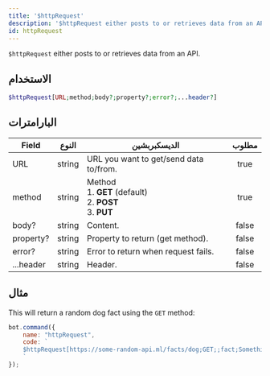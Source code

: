```yaml
---
title: '$httpRequest'
description: '$httpRequest either posts to or retrieves data from an API.'
id: httpRequest
---
```


`$httpRequest` either posts to or retrieves data from an API.

## الاستخدام

```php
$httpRequest[URL;method;body?;property?;error?;...header?]
```

## البارامترات

| Field     | النوع  | الديسكبربشين                                                                              | مطلوب |
| --------- | ------ | ----------------------------------------------------------------------------------------- |:-----:|
| URL       | string | URL you want to get/send data to/from.                                                    | true  |
| method    | string | Method <br /> 1. **GET** (default) <br /> 2. **POST** <br /> 3. **PUT** | true  |
| body?     | string | Content.                                                                                  | false |
| property? | string | Property to return (get method).                                                          | false |
| error?    | string | Error to return when request fails.                                                       | false |
| ...header | string | Header.                                                                                   | false |

## مثال

This will return a random dog fact using the `GET` method:

```javascript
bot.command({
    name: "httpRequest",
    code: `
    $httpRequest[https://some-random-api.ml/facts/dog;GET;;fact;Something went wrong.]
    `
});
```